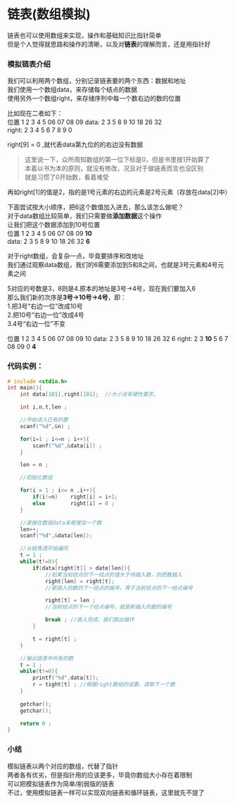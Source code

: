 # 链表(数组模拟)

链表也可以使用数组来实现，操作和基础知识比指针简单   
但是个人觉得就思路和操作的清晰，以及对**链表**的理解而言，还是用指针好  
  
### 模拟链表介绍  
我们可以利用两个数组，分别记录链表要的两个东西：数据和地址  
我们使用一个数组data，来存储每个结点的数据  
使用另外一个数组right，来存储序列中每一个数右边的数的位置  

比如现在二者如下：   
位置    1  2  3   4   5   06  07  08   09
data:   2  3   5   8   9   10  18  26  32   
right:  2  3   4   5   6   7   8   9   0   

right[9] = 0 ,就代表data第九位的的右边没有数据   
>这里说一下，众所周知数组的第一位下标是0，但是书里按1开始算了     
>本着以书为本的原则，就没有修改，况且对于做链表而言也没区别   
>就是习惯了0开始数，看着难受  

再如right[1]的值是2，指的是1号元素的右边的元素是2号元素（存放在data[2]中）

下面尝试按大小顺序，把6这个数值加入进去，那么该怎么做呢？    
对于data数组比较简单，我们只需要做**添加数据**这个操作    
让我们把这个数据添加到10号位置  
位置    1  2  3   4   5   06  07  08   09   **10**   
data:   2  3   5   8   9   10  18  26  32   **6**    

对于right数组，会复杂一点，毕竟要排序和改地址  
我们通过观察data数组，我们的6需要添加到5和8之间，也就是3号元素和4号元素之间    

5对应的号数是3，8则是4.原本的地址是3号->4号，现在我们要加入6   
那么我们新的次序是**3号->10号->4号**，即：  
1.把3号“右边一位”改成10号   
2.把10号“右边一位”改成4号  
3.4号“右边一位”不变  

位置    1  2  3   4   5   06  07  08   09   10
data:   2  3   5   8   9   10  18  26  32   6
right:  2  3   **10**   5   6   7   08   09   0   **4**  

### 代码实例：
```C
# include <stdio.h>
int main(){
    int data[101],right[101];  //大小没有硬性要求，

    int i,n,t,len ; 

    //开始读入已有的数
    scanf("%d",&n) ; 

    for(i=1 ; i<=n ; i++){
        scanf("%d",&data[i]) ; 
    }

    len = n ; 

    //初始化数组

    for(i = 1 ; i<= n ,i++){
        if(i!=n)    right[i] = i+1;
        else        right[i] = 0 ;
    }

    //直接在数组data末尾增加一个数
    len++;
    scanf("%d",&data[len]);

    //从链表透开始遍历
    t = 1 ;
    while(t!=0){
        if(data[right[t]] > date[len]){
            //如果当前结点的下一结点的值大于待插入数，则把数插入
            right[len] = right[t];
            //新插入的数的下一结点的编号，等于当前结点的下一结点编号  

            right[t] = len ; 
            //当前结点的下一个结点编号，就是新插入的数的编号

            break ; //插入完成，我们跳出循环
        }

        t = right[t] ;
    }

    //输出链表中所有的数
    t = 1 ;
    while(t!=0){
        printf("%d",data[t]);
        r = tight[t] ; //根据right数组的设置，读取下一个数
    }
    
    getchar();
    getchar();

    return 0 ;
}
```  

### 小结    
模拟链表以两个对应的数组，代替了指针    
两者各有优劣，但是指针用的应该更多，毕竟你数组大小存在着限制    
可以把模拟链表作为简单/削弱版的链表     
不过，使用模拟链表一样可以实现双向链表和循环链表，这里就先不提了    

